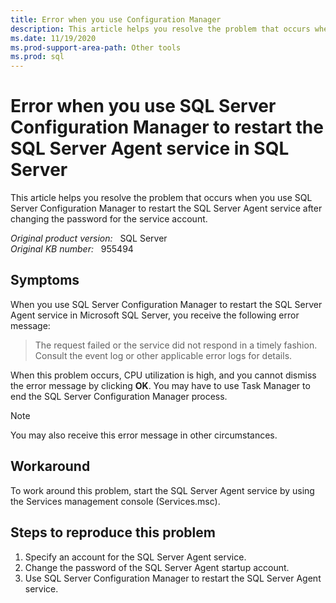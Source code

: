 ```yaml
---
title: Error when you use Configuration Manager
description: This article helps you resolve the problem that occurs when you use SQL Server Configuration Manager to restart the SQL Server Agent service after changing the password for the service account.
ms.date: 11/19/2020
ms.prod-support-area-path: Other tools
ms.prod: sql
---
```

# Error when you use SQL Server Configuration Manager to restart the SQL Server Agent service in SQL Server

This article helps you resolve the problem that occurs when you use SQL Server Configuration Manager to restart the SQL Server Agent service after changing the password for the service account.

_Original product version:_ &nbsp; SQL Server  
_Original KB number:_ &nbsp; 955494

## Symptoms

When you use SQL Server Configuration Manager to restart the SQL Server Agent service in Microsoft SQL Server, you receive the following error message:

> The request failed or the service did not respond in a timely fashion. Consult the event log or other applicable error logs for details.

When this problem occurs, CPU utilization is high, and you cannot dismiss the error message by clicking **OK**. You may have to use Task Manager to end the SQL Server Configuration Manager process.

> [!NOTE]
> You may also receive this error message in other circumstances.

## Workaround

To work around this problem, start the SQL Server Agent service by using the Services management console (Services.msc).

## Steps to reproduce this problem

1. Specify an account for the SQL Server Agent service.
2. Change the password of the SQL Server Agent startup account.
3. Use SQL Server Configuration Manager to restart the SQL Server Agent service.
